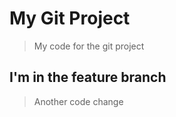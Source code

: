 # My Git Project

>My code for the git project

## I'm in the feature branch

> Another code change
